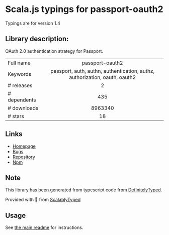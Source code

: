 
# Scala.js typings for passport-oauth2

Typings are for version 1.4

## Library description:
OAuth 2.0 authentication strategy for Passport.

|                    |                 |
| ------------------ | :-------------: |
| Full name          | passport-oauth2 |
| Keywords           | passport, auth, authn, authentication, authz, authorization, oauth, oauth2 |
| # releases         | 2 |
| # dependents       | 435 |
| # downloads        | 8963340 |
| # stars            | 18 |

## Links
- [Homepage](https://github.com/jaredhanson/passport-oauth2#readme)
- [Bugs](http://github.com/jaredhanson/passport-oauth2/issues)
- [Repository](https://github.com/jaredhanson/passport-oauth2)
- [Npm](https://www.npmjs.com/package/passport-oauth2)
    


## Note
This library has been generated from typescript code from [DefinitelyTyped](https://definitelytyped.org).

Provided with :purple_heart: from [ScalablyTyped](https://github.com/oyvindberg/ScalablyTyped)

## Usage
See [the main readme](../../readme.md) for instructions.


